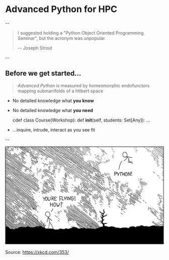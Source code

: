 # Advanced Python for HPC

--

> I suggested holding a "Python Object Oriented Programming Seminar", but the acronym was unpopular.
>
> -- Joseph Strout

--

## Before we get started...

> *Advanced Python* is measured by homeomorphic endofunctors mapping submanifolds of a Hilbert space

* No detailed knowledge what **you know** <!-- .element: class="fragment" -->
* No detailed knowledge what **you need**


    cdef class Course(Workshop):
        def __init__(self, students: Set[Any]):
            ...

* ...inquire, intrude, interact as you see fit <!-- .element: class="fragment" -->

--

![Future Self](resources/xkcd_353_python.png)

Source:
https://xkcd.com/353/
